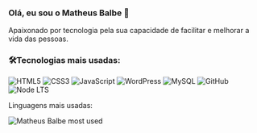 ### Olá, eu sou o Matheus Balbe 👋
Apaixonado por tecnologia pela sua capacidade de facilitar e melhorar a vida das pessoas.

### 🛠️Tecnologias mais usadas:

![HTML5](https://img.shields.io/badge/html5-%23E34F26.svg?style=for-the-badge&logo=html5&logoColor=white)
![CSS3](https://img.shields.io/badge/css3-%231572B6.svg?style=for-the-badge&logo=css3&logoColor=white)
![JavaScript](https://img.shields.io/badge/javascript-%23323330.svg?style=for-the-badge&logo=javascript&logoColor=%23F7DF1E)
![WordPress](https://img.shields.io/badge/WordPress-%23117AC9.svg?style=for-the-badge&logo=WordPress&logoColor=white)
![MySQL](https://img.shields.io/badge/mysql-4479A1.svg?style=for-the-badge&logo=mysql&logoColor=white)
![GitHub](https://img.shields.io/badge/github-%23121011.svg?style=for-the-badge&logo=github&logoColor=white)
![Node LTS](https://img.shields.io/node/v-lts/:packageName)


Linguagens mais usadas:

![Matheus Balbe most used](https://github-readme-stats.vercel.app/api/top-langs/?username=matheusbalbe&hide_progress=false&theme=radical)
